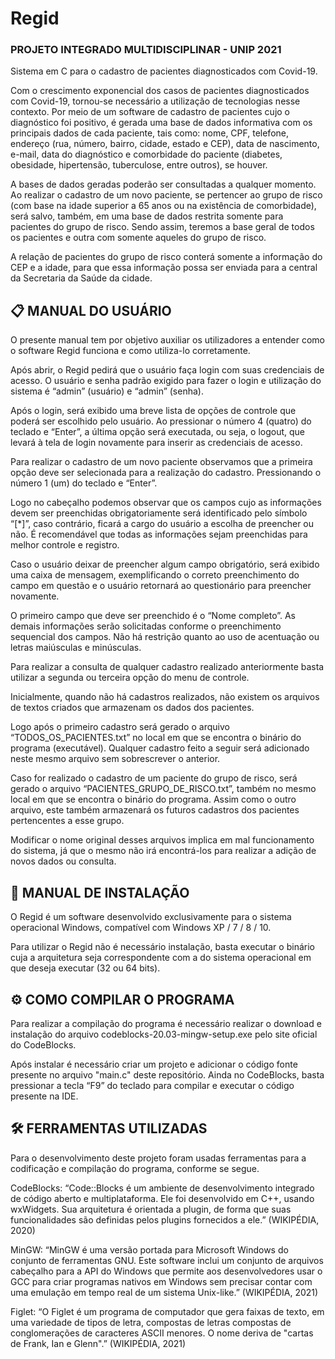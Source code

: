 # Regid
### PROJETO INTEGRADO MULTIDISCIPLINAR - UNIP 2021
Sistema em C para o cadastro de pacientes diagnosticados com Covid-19.

Com o crescimento exponencial dos casos de pacientes diagnosticados com Covid-19, tornou-se necessário a utilização de tecnologias nesse contexto. Por meio de um software de cadastro de pacientes cujo o diagnóstico foi positivo, é gerada uma base de dados informativa com os principais dados de cada paciente, tais como: nome, CPF, telefone, endereço (rua, número, bairro, cidade, estado e CEP), data de nascimento, e-mail, data do diagnóstico e comorbidade do paciente (diabetes, obesidade, hipertensão, tuberculose, entre outros), se houver.

A bases de dados geradas poderão ser consultadas a qualquer momento. Ao realizar o cadastro de um novo paciente, se pertencer ao grupo de risco (com base na idade superior a 65 anos ou na existência de comorbidade), será salvo, também, em uma base de dados restrita somente para pacientes do grupo de risco. Sendo assim, teremos a base geral de todos os pacientes e outra com somente aqueles do grupo de risco.

A relação de pacientes do grupo de risco conterá somente a informação do CEP e a idade, para que essa informação possa ser enviada para a central da Secretaria da Saúde da cidade.

## 📋 MANUAL DO USUÁRIO
O presente manual tem por objetivo auxiliar os utilizadores a entender como o software Regid funciona e como utiliza-lo corretamente.

Após abrir, o Regid pedirá que o usuário faça login com suas credenciais de acesso. O usuário e senha padrão exigido para fazer o login e utilização do sistema é “admin” (usuário) e “admin” (senha).

Após o login, será exibido uma breve lista de opções de controle que poderá ser escolhido pelo usuário. Ao pressionar o número 4 (quatro) do teclado e “Enter”, a última opção será executada, ou seja, o logout, que levará à tela de login novamente para inserir as credenciais de acesso.

Para realizar o cadastro de um novo paciente observamos que a primeira opção deve ser selecionada para a realização do cadastro. Pressionando o número 1 (um) do teclado e “Enter”.

Logo no cabeçalho podemos observar que os campos cujo as informações devem ser preenchidas obrigatoriamente será identificado pelo símbolo “[*]”, caso contrário, ficará a cargo do usuário a escolha de preencher ou não. É recomendável que todas as informações sejam preenchidas para melhor controle e registro.

Caso o usuário deixar de preencher algum campo obrigatório, será exibido uma caixa de mensagem, exemplificando o correto preenchimento do campo em questão e o usuário retornará ao questionário para preencher novamente.

O primeiro campo que deve ser preenchido é o “Nome completo”. As demais informações serão solicitadas conforme o preenchimento sequencial dos campos. Não há restrição quanto ao uso de acentuação ou letras maiúsculas e minúsculas.

Para realizar a consulta de qualquer cadastro realizado anteriormente basta utilizar a segunda ou terceira opção do menu de controle.

Inicialmente, quando não há cadastros realizados, não existem os arquivos de textos criados que armazenam os dados dos pacientes.

Logo após o primeiro cadastro será gerado o arquivo “TODOS_OS_PACIENTES.txt” no local em que se encontra o binário do programa (executável). Qualquer cadastro feito a seguir será adicionado neste mesmo arquivo sem sobrescrever o anterior.

Caso for realizado o cadastro de um paciente do grupo de risco, será gerado o arquivo “PACIENTES_GRUPO_DE_RISCO.txt”, também no mesmo local em que se encontra o binário do programa. Assim como o outro arquivo, este também armazenará os futuros cadastros dos pacientes pertencentes a esse grupo.

Modificar o nome original desses arquivos implica em mal funcionamento do sistema, já que o mesmo não irá encontrá-los para realizar a adição de novos dados ou consulta.

## 🔧 MANUAL DE INSTALAÇÃO
O Regid é um software desenvolvido exclusivamente para o sistema operacional Windows, compatível com Windows XP / 7 / 8 / 10.

Para utilizar o Regid não é necessário instalação, basta executar o binário cuja a arquitetura seja correspondente com a do sistema operacional em que deseja executar (32 ou 64 bits).

## ⚙️ COMO COMPILAR O PROGRAMA
Para realizar a compilação do programa é necessário realizar o download e instalação do arquivo codeblocks-20.03-mingw-setup.exe pelo site oficial do CodeBlocks.

Após instalar é necessário criar um projeto e adicionar o código fonte presente no arquivo "main.c" deste repositório. Ainda no CodeBlocks, basta pressionar a tecla “F9” do teclado para compilar e executar o código presente na IDE.

## 🛠️ FERRAMENTAS UTILIZADAS
Para o desenvolvimento deste projeto foram usadas ferramentas para a codificação e compilação do programa, conforme se segue.

CodeBlocks:
“Code::Blocks é um ambiente de desenvolvimento integrado de código aberto e multiplataforma. Ele foi desenvolvido em C++, usando wxWidgets. Sua arquitetura é orientada a plugin, de forma que suas funcionalidades são definidas pelos plugins fornecidos a ele.” (WIKIPÉDIA, 2020)

MinGW:
“MinGW é uma versão portada para Microsoft Windows do conjunto de ferramentas GNU. Este software inclui um conjunto de arquivos cabeçalho para a API do Windows que permite aos desenvolvedores usar o GCC para criar programas nativos em Windows sem precisar contar com uma emulação em tempo real de um sistema Unix-like.” (WIKIPÉDIA, 2021)

Figlet:
“O Figlet é um programa de computador que gera faixas de texto, em uma variedade de tipos de letra, compostas de letras compostas de conglomerações de caracteres ASCII menores. O nome deriva de "cartas de Frank, Ian e Glenn".”  (WIKIPÉDIA, 2021)
